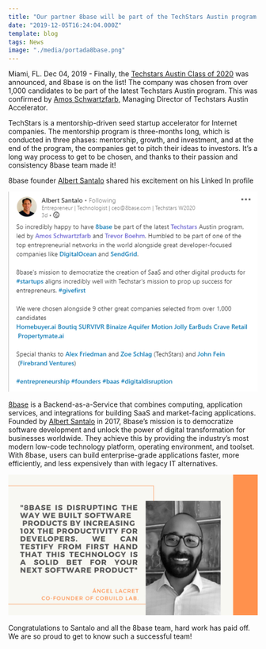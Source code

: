 ```yaml
---
title: "Our partner 8base will be part of the TechStars Austin program!"
date: "2019-12-05T16:24:04.000Z"
template: blog
tags: News
image: "./media/portada8base.png"
---
```


Miami, FL. Dec 04, 2019 - Finally, the <a target="_blank" href="https://www.techstars.com/content/accelerators/announcing-techstars-austin-class-2020/"> Techstars Austin Class of 2020</a> was announced, and 8base is on the list! The company was chosen from over 1,000 candidates to be part of the latest Techstars Austin program. This was confirmed by <a target="_blank" href="https://www.linkedin.com/in/amosschwartzfarb/detail/recent-activity/"> Amos Schwartzfarb</a>, Managing Director of Techstars Austin Accelerator.

TechStars is a mentorship-driven seed startup accelerator for Internet companies. The mentorship program is three-months long, which is conducted in three phases: mentorship, growth, and investment, and at the end of the program, the companies get to pitch their ideas to investors. It’s a long way process to get to be chosen, and thanks to their passion and consistency 8base team made it!

8base founder <a target="_blank" href="https://www.linkedin.com/in/albertsantalo/"> Albert Santalo</a> shared his excitement on his Linked In profile 

<a href="https://www.linkedin.com/posts/albertsantalo_meet-techstars-newest-companies-activity-6607478783811346433-ISq-" target="_blank"> <img src="./media/santalo1.jpg"> </a>

<a target="_blank" href="https://www.8base.com/"> 8base</a> is a Backend-as-a-Service that combines computing, application services, and integrations for building SaaS and market-facing applications. Founded by <a target="_blank" href="https://www.linkedin.com/in/albertsantalo/"> Albert Santalo</a> in 2017, 8base’s mission is to democratize software development and unlock the power of digital transformation for businesses worldwide. They achieve this by providing the industry’s most modern low-code technology platform, operating environment, and toolset. With 8base, users can build enterprise-grade applications faster, more efficiently, and less expensively than with legacy IT alternatives.

<a href="https://www.linkedin.com/in/alacret/" target="_blank"> <img src="./media/quote1.png"> </a>

Congratulations to Santalo and all the 8base team, hard work has paid off. We are so proud to get to know such a successful team!
